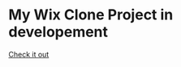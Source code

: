 # My Wix Clone Project in developement

[Check it out](https://quix-5njtmzxj5-ronenboxer.vercel.app/)
